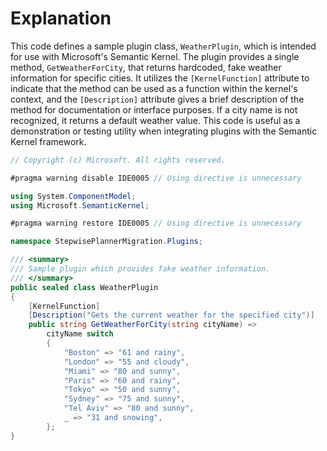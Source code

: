 # Explanation

This code defines a sample plugin class, `WeatherPlugin`, which is intended for use with Microsoft's Semantic Kernel. The plugin provides a single method, `GetWeatherForCity`, that returns hardcoded, fake weather information for specific cities. It utilizes the `[KernelFunction]` attribute to indicate that the method can be used as a function within the kernel's context, and the `[Description]` attribute gives a brief description of the method for documentation or interface purposes. If a city name is not recognized, it returns a default weather value. This code is useful as a demonstration or testing utility when integrating plugins with the Semantic Kernel framework.

```csharp
// Copyright (c) Microsoft. All rights reserved.

#pragma warning disable IDE0005 // Using directive is unnecessary

using System.ComponentModel;
using Microsoft.SemanticKernel;

#pragma warning restore IDE0005 // Using directive is unnecessary

namespace StepwisePlannerMigration.Plugins;

/// <summary>
/// Sample plugin which provides fake weather information.
/// </summary>
public sealed class WeatherPlugin
{
    [KernelFunction]
    [Description("Gets the current weather for the specified city")]
    public string GetWeatherForCity(string cityName) =>
        cityName switch
        {
            "Boston" => "61 and rainy",
            "London" => "55 and cloudy",
            "Miami" => "80 and sunny",
            "Paris" => "60 and rainy",
            "Tokyo" => "50 and sunny",
            "Sydney" => "75 and sunny",
            "Tel Aviv" => "80 and sunny",
            _ => "31 and snowing",
        };
}
```